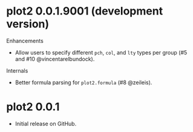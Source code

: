 # plot2 0.0.1.9001 (development version)

Enhancements

- Allow users to specify different `pch`, `col`, and `lty` types per group (#5 and #10 @vincentarelbundock).

Internals

- Better formula parsing for `plot2.formula` (#8 @zeileis).

# plot2 0.0.1

* Initial release on GitHub.
